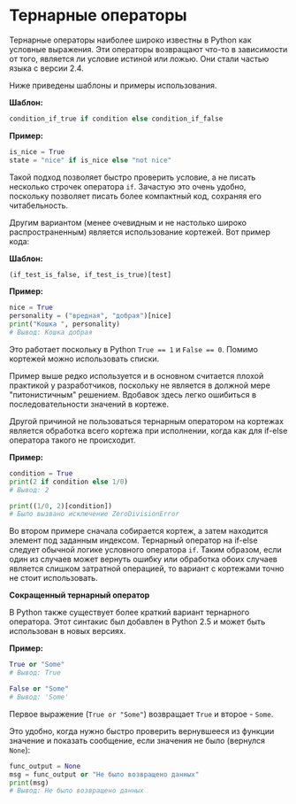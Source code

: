 # Тернарные операторы

Тернарные операторы наиболее широко известны в Python как условные выражения.
Эти операторы возвращают что-то в зависимости от того, является ли условие
истиной или ложью. Они стали частью языка с версии 2.4.

Ниже приведены шаблоны и примеры использования.

**Шаблон:**

```python
condition_if_true if condition else condition_if_false
```

**Пример:**

```python
is_nice = True
state = "nice" if is_nice else "not nice"
```

Такой подход позволяет быстро проверить условие, а не писать несколько строчек
оператора `if`. Зачастую это очень удобно, поскольку позволяет писать более
компактный код, сохраняя его читабельность.

Другим вариантом (менее очевидным и не настолько широко распространенным)
является использование кортежей. Вот пример кода:

**Шаблон:**

```python
(if_test_is_false, if_test_is_true)[test]
```

**Пример:**

```python
nice = True
personality = ("вредная", "добрая")[nice]
print("Кошка ", personality)
# Вывод: Кошка добрая
```

Это работает поскольку в Python `True == 1` и `False == 0`. Помимо кортежей
можно использовать списки.

Пример выше редко используется и в основном считается плохой практикой у
разработчиков, поскольку не является в должной мере "питонистичным" решением.
Вдобавок здесь легко ошибиться в последовательности значений в кортеже.

Другой причиной не пользоваться тернарным оператором на кортежах является
обработка всего кортежа при исполнении, когда как для if-else оператора
такого не происходит.

**Пример:**

```python
condition = True
print(2 if condition else 1/0)
# Вывод: 2

print((1/0, 2)[condition])
# Было вызвано исключение ZeroDivisionError
```

Во втором примере сначала собирается кортеж, а затем находится элемент под
заданным индексом. Тернарный оператор на if-else следует обычной логике
условного оператора `if`. Таким образом, если один из случаев может вернуть
ошибку или обработка обоих случаев является слишком затратной операцией, то
вариант с кортежами точно не стоит использовать.

**Сокращенный тернарный оператор**

В Python также существует более краткий вариант тернарного оператора.
Этот синтакис был добавлен в Python 2.5 и может быть использован в новых
версиях.

**Пример:**

```python
True or "Some"
# Вывод: True

False or "Some"
# Вывод: 'Some'
```

Первое выражение (`True or "Some"`) возвращает `True` и второе - `Some`.

Это удобно, когда нужно быстро проверить вернувшееся из функции значение и
показать сообщение, если значения не было (вернулся `None`):

```python
func_output = None
msg = func_output or "Не было возвращено данных"
print(msg)
# Вывод: Не было возвращено данных
```